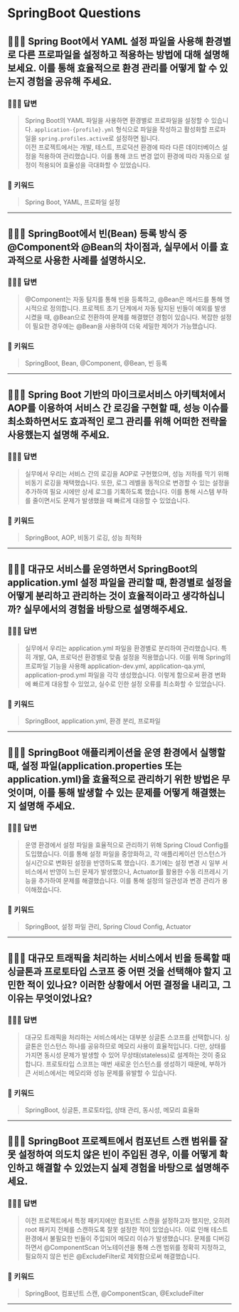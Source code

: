 # SpringBoot Questions

## 🤷🏻‍♂️ Spring Boot에서 YAML 설정 파일을 사용해 환경별로 다른 프로파일을 설정하고 적용하는 방법에 대해 설명해보세요. 이를 통해 효율적으로 환경 관리를 어떻게 할 수 있는지 경험을 공유해 주세요.

### 🙆🏻‍♂️ 답변
> Spring Boot의 YAML 파일을 사용하면 환경별로 프로파일을 설정할 수 있습니다. `application-{profile}.yml` 형식으로 파일을 작성하고 활성화할 프로파일을 `spring.profiles.active`로 설정하면 됩니다. <br>이전 프로젝트에서는 개발, 테스트, 프로덕션 환경에 따라 다른 데이터베이스 설정을 적용하여 관리했습니다. 이를 통해 코드 변경 없이 환경에 따라 자동으로 설정이 적용되어 효율성을 극대화할 수 있었습니다. 

### 🔑 키워드
> Spring Boot, YAML, 프로파일 설정

<hr>

## 🤷🏻‍♂️ SpringBoot에서 빈(Bean) 등록 방식 중 @Component와 @Bean의 차이점과, 실무에서 이를 효과적으로 사용한 사례를 설명하시오.

### 🙆🏻‍♂️ 답변
> @Component는 자동 탐지를 통해 빈을 등록하고, @Bean은 메서드를 통해 명시적으로 정의합니다. 프로젝트 초기 단계에서 자동 탐지된 빈들이 예외를 발생시켰을 때, @Bean으로 전환하여 문제를 해결했던 경험이 있습니다. 복잡한 설정이 필요한 경우에는 @Bean을 사용하여 더욱 세밀한 제어가 가능했습니다.

### 🔑 키워드
> SpringBoot, Bean, @Component, @Bean, 빈 등록

<hr>

## 🤷🏻‍♂️ Spring Boot 기반의 마이크로서비스 아키텍처에서 AOP를 이용하여 서비스 간 로깅을 구현할 때, 성능 이슈를 최소화하면서도 효과적인 로그 관리를 위해 어떠한 전략을 사용했는지 설명해 주세요.

### 🙆🏻‍♂️ 답변
> 실무에서 우리는 서비스 간의 로깅을 AOP로 구현했으며, 성능 저하를 막기 위해 비동기 로깅을 채택했습니다. 또한, 로그 레벨을 동적으로 변경할 수 있는 설정을 추가하여 필요 시에만 상세 로그를 기록하도록 했습니다. 이를 통해 시스템 부하를 줄이면서도 문제가 발생했을 때 빠르게 대응할 수 있었습니다.

### 🔑 키워드
> SpringBoot, AOP, 비동기 로깅, 성능 최적화

<hr>

## 🤷🏻‍♂️ 대규모 서비스를 운영하면서 SpringBoot의 application.yml 설정 파일을 관리할 때, 환경별로 설정을 어떻게 분리하고 관리하는 것이 효율적이라고 생각하십니까? 실무에서의 경험을 바탕으로 설명해주세요.

### 🙆🏻‍♂️ 답변
> 실무에서 우리는 application.yml 파일을 환경별로 분리하여 관리했습니다. 특히 개발, QA, 프로덕션 환경별로 맞춤 설정을 적용했습니다. 이를 위해 Spring의 프로파일 기능을 사용해 application-dev.yml, application-qa.yml, application-prod.yml 파일을 각각 생성했습니다. 이렇게 함으로써 환경 변화에 빠르게 대응할 수 있었고, 실수로 인한 설정 오류를 최소화할 수 있었습니다.
### 🔑 키워드
> SpringBoot, application.yml, 환경 분리, 프로파일

<hr>

## 🤷🏻‍♂️ SpringBoot 애플리케이션을 운영 환경에서 실행할 때, 설정 파일(application.properties 또는 application.yml)을 효율적으로 관리하기 위한 방법은 무엇이며, 이를 통해 발생할 수 있는 문제를 어떻게 해결했는지 설명해 주세요.

### 🙆🏻‍♂️ 답변
> 운영 환경에서 설정 파일을 효율적으로 관리하기 위해 Spring Cloud Config를 도입했습니다. 이를 통해 설정 파일을 중앙화하고, 각 애플리케이션 인스턴스가 실시간으로 변화된 설정을 반영하도록 했습니다. 초기에는 설정 변경 시 일부 서비스에서 반영이 느린 문제가 발생했으나, Actuator를 활용한 수동 리프레시 기능을 추가하여 문제를 해결했습니다. 이를 통해 설정의 일관성과 변경 관리가 용이해졌습니다.

### 🔑 키워드
> SpringBoot, 설정 파일 관리, Spring Cloud Config, Actuator

<hr>

## 🤷🏻‍♂️ 대규모 트래픽을 처리하는 서비스에서 빈을 등록할 때 싱글톤과 프로토타입 스코프 중 어떤 것을 선택해야 할지 고민한 적이 있나요? 이러한 상황에서 어떤 결정을 내리고, 그 이유는 무엇이었나요?

### 🙆🏻‍♂️ 답변
> 대규모 트래픽을 처리하는 서비스에서는 대부분 싱글톤 스코프를 선택합니다. 싱글톤은 인스턴스 하나를 공유하므로 메모리 사용이 효율적입니다. 다만, 상태를 가지면 동시성 문제가 발생할 수 있어 무상태(stateless)로 설계하는 것이 중요합니다. 프로토타입 스코프는 매번 새로운 인스턴스를 생성하기 때문에, 부하가 큰 서비스에서는 메모리와 성능 문제를 유발할 수 있습니다.

### 🔑 키워드
> SpringBoot, 싱글톤, 프로토타입, 상태 관리, 동시성, 메모리 효율화

<hr>

## 🤷🏻‍♂️ SpringBoot 프로젝트에서 컴포넌트 스캔 범위를 잘못 설정하여 의도치 않은 빈이 주입된 경우, 이를 어떻게 확인하고 해결할 수 있었는지 실제 경험을 바탕으로 설명해주세요.

### 🙆🏻‍♂️ 답변
> 이전 프로젝트에서 특정 패키지에만 컴포넌트 스캔을 설정하고자 했지만, 오히려 root 패키지 전체를 스캔하도록 잘못 설정한 적이 있었습니다. 이로 인해 테스트 환경에서 불필요한 빈들이 주입되어 메모리 이슈가 발생했습니다. 문제를 디버깅하면서 @ComponentScan 어노테이션을 통해 스캔 범위를 정확히 지정하고, 필요하지 않은 빈은 @ExcludeFilter로 제외함으로써 해결했습니다.

### 🔑 키워드
> SpringBoot, 컴포넌트 스캔, @ComponentScan, @ExcludeFilter

<hr>